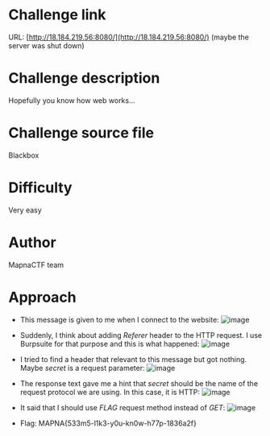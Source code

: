 # Challenge link
URL:      [http://18.184.219.56:8080/](http://18.184.219.56:8080/) (maybe the server was shut down)

# Challenge description
Hopefully you know how web works...

# Challenge source file
Blackbox

# Difficulty
Very easy

# Author
MapnaCTF team

# Approach
- This message is given to me when I connect to the website:
  ![image](https://github.com/NoSpaceAvailable/MapnaCTF2023/assets/143888307/91a8bed4-8b84-4942-9a37-2610b3c9aaf0)

- Suddenly, I think about adding *Referer* header to the HTTP request. I use Burpsuite for that purpose and this is what happened:
  ![image](https://github.com/NoSpaceAvailable/MapnaCTF2023/assets/143888307/4998b772-e2b5-4389-871c-116896069467)

- I tried to find a header that relevant to this message but got nothing. Maybe *secret* is a request parameter:
  ![image](https://github.com/NoSpaceAvailable/MapnaCTF2023/assets/143888307/156a81f9-f829-466c-b4aa-10e223de141e)

- The response text gave me a hint that *secret* should be the name of the request protocol we are using. In this case, it is HTTP:
  ![image](https://github.com/NoSpaceAvailable/MapnaCTF2023/assets/143888307/1b1c50cc-e2b2-48be-a263-b9e1e9462197)
  
- It said that I should use *FLAG* request method instead of *GET*:
  ![image](https://github.com/NoSpaceAvailable/MapnaCTF2023/assets/143888307/b6f8145e-7d6a-4140-b166-f1502717aecf)

- Flag: MAPNA{533m5-l1k3-y0u-kn0w-h77p-1836a2f}
